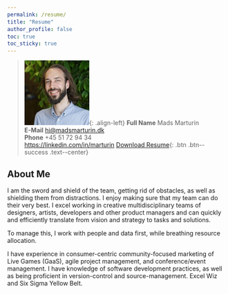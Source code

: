 ```yaml
---
permalink: /resume/
title: "Resume"
author_profile: false
toc: true
toc_sticky: true
---
```

> ![image-left](/assets/images/Marturin_small.jpg){: .align-left}
> **Full Name**
> Mads Marturin  
> **E-Mail**
> <hi@madsmarturin.dk>  
> **Phone**
> +45 51 72 94 34  
> <https://linkedin.com/in/marturin>
> [Download Resume](/assets/resume.pdf){: .btn .btn--success .text--center}

## About Me
I am the sword and shield of the team, getting rid of obstacles, as well as shielding them from distractions. I enjoy making sure that my team can do their very best. I excel working in creative multidisciplinary teams of designers, artists, developers and other product managers and can quickly and efficiently translate from vision and strategy to tasks and solutions.

To manage this, I work with people and data first, while breathing resource allocation.

I have experience in consumer-centric community-focused marketing of Live Games (GaaS), agile project management, and conference/event management. I have knowledge of software development practices, as well as being proficient in version-control and source-management. Excel Wiz and Six Sigma Yellow Belt.

